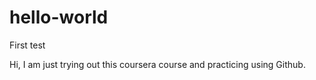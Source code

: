 # hello-world
First test 

Hi, 
I am just trying out this coursera course and practicing using Github. 
